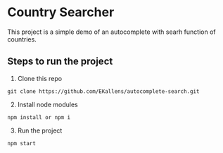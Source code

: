 # Country Searcher

This project is a simple demo of an autocomplete with searh function of countries.

## Steps to run the project

1. Clone this repo
```
git clone https://github.com/EKallens/autocomplete-search.git
```
2. Install node modules
```
npm install or npm i
```
3. Run the project
```
npm start
```